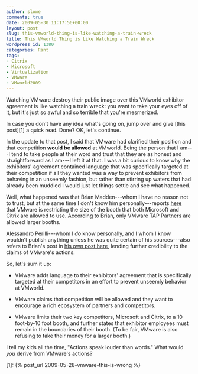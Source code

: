 ```yaml
---
author: slowe
comments: true
date: 2009-05-30 11:17:56+00:00
layout: post
slug: this-vmworld-thing-is-like-watching-a-train-wreck
title: This VMworld Thing is Like Watching a Train Wreck
wordpress_id: 1380
categories: Rant
tags:
- Citrix
- Microsoft
- Virtualization
- VMware
- VMworld2009
---
```


Watching VMware destroy their public image over this VMworld exhibitor agreement is like watching a train wreck: you want to take your eyes off of it, but it's just so awful and so terrible that you're mesmerized.

In case you don't have any idea what's going on, jump over and give [this post][1] a quick read. Done? OK, let's continue.

In the update to that post, I said that VMware had clarified their position and that competition **would be allowed** at VMworld. Being the person that I am---I tend to take people at their word and trust that they are as honest and straightforward as I am---I left it at that. I was a bit curious to know why the exhibitors' agreement contained language that was specifically targeted at their competition if all they wanted was a way to prevent exhibitors from behaving in an unseemly fashion, but rather than stirring up waters that had already been muddied I would just let things settle and see what happened.

Well, what happened was that Brian Madden---whom I have no reason not to trust, but at the same time I don't know him personally---reports [here](http://www.brianmadden.com/blogs/brianmadden/archive/2009/05/29/vmworld-post-3-diverse-ecosystem-of-competition-is-allowed-and-encouraged-oh-you-re-not-a-partner-here-s-your-10-x10-booth.aspx) that VMware is restricting the size of the booth that both Microsoft and Citrix are allowed to use. According to Brian, only VMware TAP Partners are allowed larger booths.

Alessandro Perilli---whom I _do_ know personally, and I whom I know wouldn't publish anything unless he was quite certain of his sources---also refers to Brian's post in [his own post here](http://www.virtualization.info/2009/05/is-vmworld-still-open-for-competition.html), lending further credibility to the claims of VMware's actions.

So, let's sum it up:

* VMware adds language to their exhibitors' agreement that is specifically targeted at their competitors in an effort to prevent unseemly behavior at VMworld.

* VMware claims that competition will be allowed and they want to encourage a rich ecosystem of partners and competitors.

* VMware limits their two key competitors, Microsoft and Citrix, to a 10 foot-by-10 foot booth, and further states that exhibitor employees must remain in the boundaries of their booth. (To be fair, VMware is also refusing to take their money for a larger booth.)

I tell my kids all the time, "Actions speak louder than words." What would _you_ derive from VMware's actions?

[1]: {% post_url 2009-05-28-vmware-this-is-wrong %}
